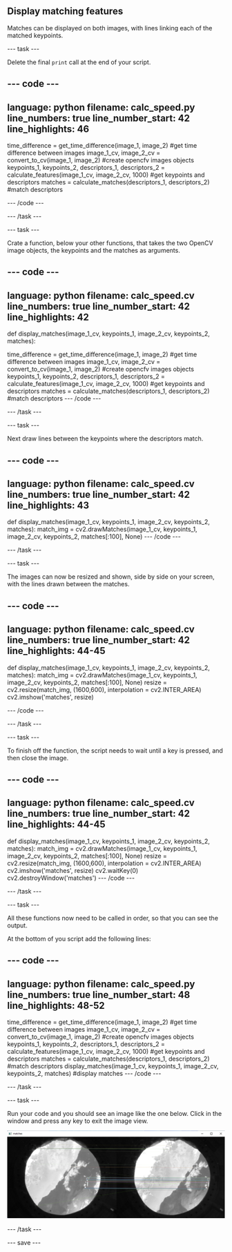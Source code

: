 ## Display matching features

Matches can be displayed on both images, with lines linking each of the matched keypoints.

--- task ---

Delete the final `print` call at the end of your script.

--- code ---
---
language: python
filename: calc_speed.py
line_numbers: true
line_number_start: 42
line_highlights: 46
---
time_difference = get_time_difference(image_1, image_2) #get time difference between images
image_1_cv, image_2_cv = convert_to_cv(image_1, image_2) #create opencfv images objects
keypoints_1, keypoints_2, descriptors_1, descriptors_2 = calculate_features(image_1_cv, image_2_cv, 1000) #get keypoints and descriptors
matches = calculate_matches(descriptors_1, descriptors_2) #match descriptors

--- /code ---

--- /task ---


--- task ---

Crate a function, below your other functions, that takes the two OpenCV image objects, the keypoints and the matches as arguments.

--- code ---
---
language: python
filename: calc_speed.cv
line_numbers: true
line_number_start: 42
line_highlights: 42
---
def display_matches(image_1_cv, keypoints_1, image_2_cv, keypoints_2, matches):


time_difference = get_time_difference(image_1, image_2) #get time difference between images
image_1_cv, image_2_cv = convert_to_cv(image_1, image_2) #create opencfv images objects
keypoints_1, keypoints_2, descriptors_1, descriptors_2 = calculate_features(image_1_cv, image_2_cv, 1000) #get keypoints and descriptors
matches = calculate_matches(descriptors_1, descriptors_2) #match descriptors
--- /code ---

--- /task ---

--- task ---

Next draw lines between the keypoints where the descriptors match.

--- code ---
---
language: python
filename: calc_speed.cv
line_numbers: true
line_number_start: 42
line_highlights: 43
---
def display_matches(image_1_cv, keypoints_1, image_2_cv, keypoints_2, matches):
    match_img = cv2.drawMatches(image_1_cv, keypoints_1, image_2_cv, keypoints_2, matches[:100], None)
--- /code ---

--- /task ---

--- task ---

The images can now be resized and shown, side by side on your screen, with the lines drawn between the matches.

--- code ---
---
language: python
filename: calc_speed.cv
line_numbers: true
line_number_start: 42
line_highlights: 44-45
---
def display_matches(image_1_cv, keypoints_1, image_2_cv, keypoints_2, matches):
    match_img = cv2.drawMatches(image_1_cv, keypoints_1, image_2_cv, keypoints_2, matches[:100], None)
    resize = cv2.resize(match_img, (1600,600), interpolation = cv2.INTER_AREA)
    cv2.imshow('matches', resize)

--- /code ---

--- /task ---

--- task ---

To finish off the function, the script needs to wait until a key is pressed, and then close the image.

--- code ---
---
language: python
filename: calc_speed.cv
line_numbers: true
line_number_start: 42
line_highlights: 44-45
---
def display_matches(image_1_cv, keypoints_1, image_2_cv, keypoints_2, matches):
    match_img = cv2.drawMatches(image_1_cv, keypoints_1, image_2_cv, keypoints_2, matches[:100], None)
    resize = cv2.resize(match_img, (1600,600), interpolation = cv2.INTER_AREA)
    cv2.imshow('matches', resize)
    cv2.waitKey(0)
    cv2.destroyWindow('matches')
--- /code ---

--- /task ---

--- task ---

All these functions now need to be called in order, so that you can see the output.

At the bottom of you script add the following lines:

--- code ---
---
language: python
filename: calc_speed.py
line_numbers: true
line_number_start: 48
line_highlights: 48-52
---
time_difference = get_time_difference(image_1, image_2) #get time difference between images
image_1_cv, image_2_cv = convert_to_cv(image_1, image_2) #create opencfv images objects
keypoints_1, keypoints_2, descriptors_1, descriptors_2 = calculate_features(image_1_cv, image_2_cv, 1000) #get keypoints and descriptors
matches = calculate_matches(descriptors_1, descriptors_2) #match descriptors
display_matches(image_1_cv, keypoints_1, image_2_cv, keypoints_2, matches) #display matches
--- /code ---

--- /task ---

--- task ---

Run your code and you should see an image like the one below. Click in the window and press any key to exit the image view.

![side by side of images of the Earth, with similar features on each image having lines drawn between them](images/matches.png)

--- /task ---

--- save ---